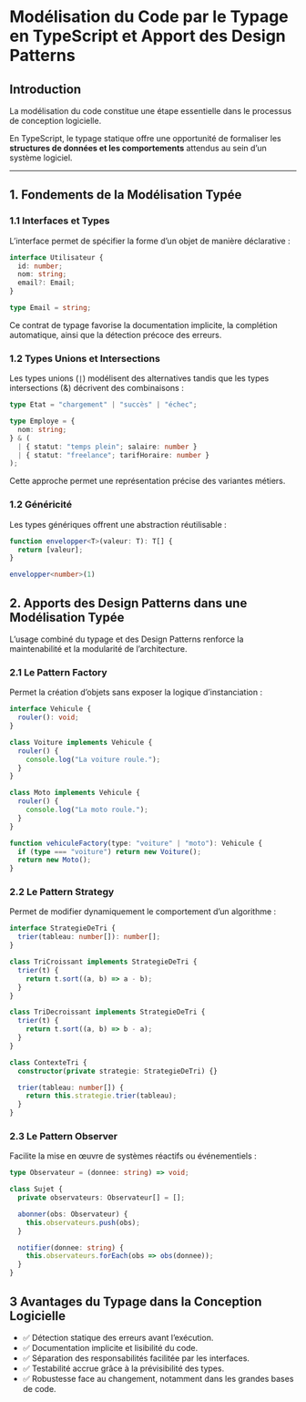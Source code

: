 # Modélisation du Code par le Typage en TypeScript et Apport des Design Patterns

## Introduction

La modélisation du code constitue une étape essentielle dans le processus de conception logicielle.

 En TypeScript, le typage statique offre une opportunité de formaliser les **structures de données et les comportements** attendus au sein d’un système logiciel. 

---

## 1. Fondements de la Modélisation Typée

### 1.1 Interfaces et Types

L’interface permet de spécifier la forme d’un objet de manière déclarative :

```ts
interface Utilisateur {
  id: number;
  nom: string;
  email?: Email;
}

type Email = string;
```
Ce contrat de typage favorise la documentation implicite, la complétion automatique, ainsi que la détection précoce des erreurs.

###  1.2 Types Unions et Intersections

Les types unions (`|`) modélisent des alternatives tandis que les types intersections (&) décrivent des combinaisons :


```ts
type Etat = "chargement" | "succès" | "échec";

type Employe = {
  nom: string;
} & (
  | { statut: "temps plein"; salaire: number }
  | { statut: "freelance"; tarifHoraire: number }
);

```

Cette approche permet une représentation précise des variantes métiers.


###  1.2  Généricité

Les types génériques offrent une abstraction réutilisable :

```ts
function envelopper<T>(valeur: T): T[] {
  return [valeur];
}

envelopper<number>(1)

```


## 2. Apports des Design Patterns dans une Modélisation Typée

L’usage combiné du typage et des Design Patterns renforce la maintenabilité et la modularité de l’architecture.

###  2.1 Le Pattern Factory

Permet la création d’objets sans exposer la logique d’instanciation :

```ts
interface Vehicule {
  rouler(): void;
}

class Voiture implements Vehicule {
  rouler() {
    console.log("La voiture roule.");
  }
}

class Moto implements Vehicule {
  rouler() {
    console.log("La moto roule.");
  }
}

function vehiculeFactory(type: "voiture" | "moto"): Vehicule {
  if (type === "voiture") return new Voiture();
  return new Moto();
}


```

###  2.2 Le Pattern Strategy

Permet de modifier dynamiquement le comportement d’un algorithme :

```ts
interface StrategieDeTri {
  trier(tableau: number[]): number[];
}

class TriCroissant implements StrategieDeTri {
  trier(t) {
    return t.sort((a, b) => a - b);
  }
}

class TriDecroissant implements StrategieDeTri {
  trier(t) {
    return t.sort((a, b) => b - a);
  }
}

class ContexteTri {
  constructor(private strategie: StrategieDeTri) {}

  trier(tableau: number[]) {
    return this.strategie.trier(tableau);
  }
}

```

###  2.3 Le Pattern Observer

Facilite la mise en œuvre de systèmes réactifs ou événementiels :

```ts
type Observateur = (donnee: string) => void;

class Sujet {
  private observateurs: Observateur[] = [];

  abonner(obs: Observateur) {
    this.observateurs.push(obs);
  }

  notifier(donnee: string) {
    this.observateurs.forEach(obs => obs(donnee));
  }
}


```

##  3 Avantages du Typage dans la Conception Logicielle

- ✅ Détection statique des erreurs avant l’exécution.
- ✅ Documentation implicite et lisibilité du code.
- ✅ Séparation des responsabilités facilitée par les interfaces.
- ✅ Testabilité accrue grâce à la prévisibilité des types.
- ✅ Robustesse face au changement, notamment dans les grandes bases de code.